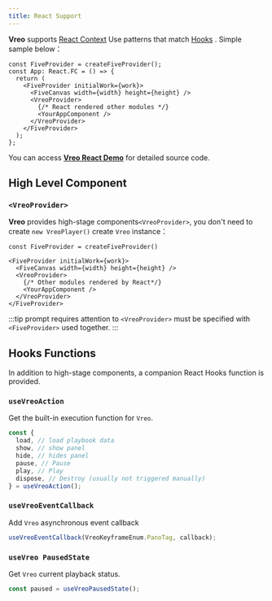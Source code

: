 ```yaml
---
title: React Support
---
```


**Vreo** supports [React Context](https://reactjs.org/docs/context.html) Use patterns that match [Hooks](https://reactjs.org/docs/hooks-intro.html) . Simple sample below：

```tsx
const FiveProvider = createFiveProvider();
const App: React.FC = () => {
  return (
    <FiveProvider initialWork={work}>
      <FiveCanvas width={width} height={height} />
      <VreoProvider>
        {/* React rendered other modules */}
        <YourAppComponent />
      </VreoProvider>
    </FiveProvider>
  );
};
```

You can access [**Vreo React Demo**](https://stackblitz.com/edit/vreo-react-demo?file=src/App.tsx) for detailed source code.

## High Level Component

### `<VreoProvider>`

**Vreo** provides high-stage components`<VreoProvider>`, you don't need to create `new VreoPlayer()` create `Vreo` instance：

```tsx
const FiveProvider = createFiveProvider()

<FiveProvider initialWork={work}>
  <FiveCanvas width={width} height={height} />
  <VreoProvider>
    {/* Other modules rendered by React*/}
    <YourAppComponent />
  </VreoProvider>
</FiveProvider>
```

:::tip prompt
requires attention to `<VreoProvider>` must be specified with `<FiveProvider>` used together.
:::

## Hooks Functions

In addition to high-stage components, a companion React Hooks function is provided.

### `useVreoAction`

Get the built-in execution function for `Vreo`.

```ts
const {
  load, // load playbook data
  show, // show panel
  hide, // hides panel
  pause, // Pause
  play, // Play
  dispose, // Destroy (usually not triggered manually)
} = useVreoAction();
```

### `useVreoEventCallback`

Add `Vreo` asynchronous event callback

```ts
useVreoEventCallback(VreoKeyframeEnum.PanoTag, callback);
```

### `useVreo PausedState`

Get `Vreo` current playback status.

```ts
const paused = useVreoPausedState();
```
